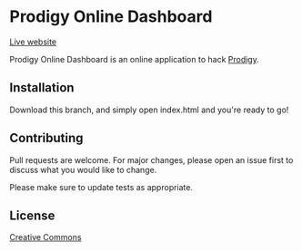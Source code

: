 
# Prodigy Online Dashboard
[Live website](https://prodigy-dashboard.hostedposted.com/)

Prodigy Online Dashboard is an online application to hack [Prodigy](https://prodigygame.com).

## Installation

Download this branch, and simply open index.html and you're ready to go!
## Contributing
Pull requests are welcome. For major changes, please open an issue first to discuss what you would like to change.

Please make sure to update tests as appropriate.

## License
[Creative Commons](https://github.com/hostedposted/Prodigy/blob/dashboard/LICENSE)
